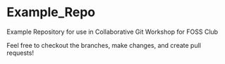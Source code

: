 # Example_Repo

Example Repository for use in Collaborative Git Workshop for FOSS Club

Feel free to checkout the branches, make changes, and create pull requests!
